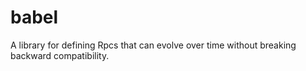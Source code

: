 # babel
A library for defining Rpcs that can evolve over time without breaking backward compatibility.
